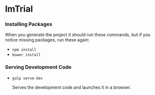 # lmTrial

### Installing Packages
When you generate the project it should run these commands, but if you notice missing packages, run these again:

 - `npm install`
 - `bower install`


### Serving Development Code

- `gulp serve-dev`

    Serves the development code and launches it in a browser. 